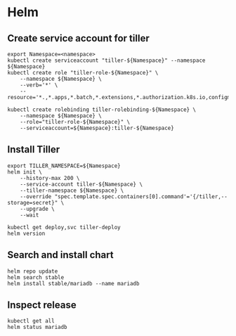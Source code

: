 # Helm

## Create service account for tiller 

```shell script
export Namespace=<namespace>
kubectl create serviceaccount "tiller-${Namespace}" --namespace ${Namespace}
kubectl create role "tiller-role-${Namespace}" \
    --namespace ${Namespace} \
    --verb='*' \
    --resource='*.,*.apps,*.batch,*.extensions,*.authorization.k8s.io,configmaps'

kubectl create rolebinding tiller-rolebinding-${Namespace} \
    --namespace ${Namespace} \
    --role="tiller-role-${Namespace}" \
    --serviceaccount=${Namespace}:tiller-${Namespace}
```

## Install Tiller

```shell script
export TILLER_NAMESPACE=${Namespace}
helm init \
    --history-max 200 \
    --service-account tiller-${Namespace} \
    --tiller-namespace ${Namespace} \
    --override "spec.template.spec.containers[0].command'='{/tiller,--storage=secret}" \
    --upgrade \
    --wait

kubectl get deploy,svc tiller-deploy
helm version
```

## Search and install chart 

```shell script
helm repo update
helm search stable
helm install stable/mariadb --name mariadb
```

## Inspect release 

```shell script
kubectl get all 
helm status mariadb
```